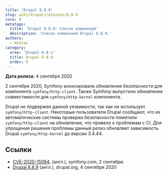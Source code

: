 ```yaml
---
title: 'Drupal 8.8.9'
slug: wiki/drupal/releases/8.8.9
core: 8
metatags:
  title: 'Drupal 8.8.9: Список изменений'
  description: 'Список изменений Drupal 8.8.9.'
authors:
  - Niklan
category:
  area: 'Drupal 8.8.x'
  title: Drupal 8.8.9
  order: 9
---
```


**Дата релиза**: 4 сентября 2020

2 сентября 2020, Symfony анонсировали обновление безопасности для компонента `symfony/http-client`. Также Symfony выпустили обновление совместимости для `symfony/http-kernel` компонента.

Drupal не подвержен данной уязвимости, так как не использует `symfony/http-client`. Некоторые пользователи Drupal сообщают, что их автоматические системы проверки безопасности пометили `symfony/http-client` на обновление, что привело к проблемам с  CI. Для упрощения решения проблемы данный релиз обновляет зависимость Drupal `symfony/http-kernel` до версии 3.4.44.

## Ссылки

- [CVE-2020-15094](https://symfony.com/blog/cve-2020-15094-prevent-rce-when-calling-untrusted-remote-with-cachinghttpclient), (англ.), symfony.com, 2 сентября.
- [Drupal 8.8.9](https://www.drupal.org/project/drupal/releases/8.8.9) (англ.), drupal.org, 4 сентября 2020